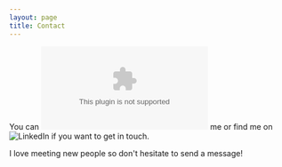 ```yaml
---
layout: page
title: Contact
---
```


You can ![email](ukbharani@gmail.com) me or find me on ![LinkedIn](https://www.linkedin.com/in/bharani-ujjaini-kempaiah) if you want to get in touch. 

I love meeting new people so don't hesitate to send a message!

